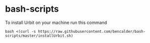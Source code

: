 # bash-scripts

To install Urbit on your machine run this command

`bash <(curl -s https://raw.githubusercontent.com/bencalder/bash-scripts/master/installUrbit.sh)`